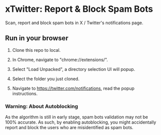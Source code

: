 # xTwitter: Report & Block Spam Bots

Scan, report and block spam bots in X / Twitter's notifications page.

## Run in your browser

1. Clone this repo to local.

2. In Chrome, navigate to "chrome://extensions/".

3. Select "Load Unpacked", a directory selection UI will popup.

4. Select the folder you just cloned.

5. Navigate to https://twitter.com/notifications, read the popup instructions.

### Warning: About Autoblocking

As the algorithm is still in early stage, spam bots validation may not be 100% accurate. As such, by enabling autoblocking, you might accidentally report and block the users who are misidentified as spam bots.